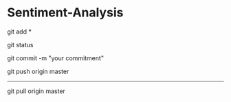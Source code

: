 # Sentiment-Analysis

git add *

git status

git commit -m "your commitment"

git push origin master

----------

git pull origin master
